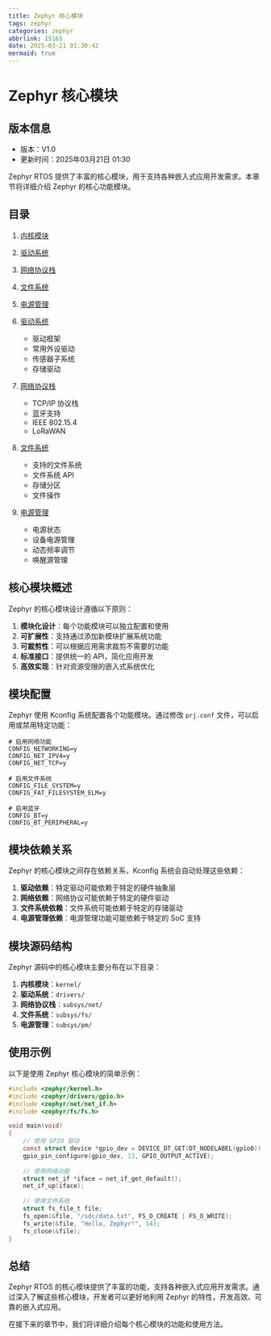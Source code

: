 ```yaml
---
title: Zephyr 核心模块
tags: zephyr
categories: zephyr
abbrlink: 15165
date: 2025-03-21 01:30:42
mermaid: true
---
```


# Zephyr 核心模块

## 版本信息
- 版本：V1.0
- 更新时间：2025年03月21日 01:30

Zephyr RTOS 提供了丰富的核心模块，用于支持各种嵌入式应用开发需求。本章节将详细介绍 Zephyr 的核心功能模块。

## 目录

1. [内核模块](kernel)
2. [驱动系统](drivers)
3. [网络协议栈](networking)
4. [文件系统](filesystem)
5. [电源管理](power)

2. [驱动系统](/nodic/zephyr/core/drivers)
   - 驱动框架
   - 常用外设驱动
   - 传感器子系统
   - 存储驱动

3. [网络协议栈](/nodic/zephyr/core/networking)
   - TCP/IP 协议栈
   - 蓝牙支持
   - IEEE 802.15.4
   - LoRaWAN

4. [文件系统](/nodic/zephyr/core/filesystem)
   - 支持的文件系统
   - 文件系统 API
   - 存储分区
   - 文件操作

5. [电源管理](/nodic/zephyr/core/power)
   - 电源状态
   - 设备电源管理
   - 动态频率调节
   - 唤醒源管理

## 核心模块概述

Zephyr 的核心模块设计遵循以下原则：

1. **模块化设计**：每个功能模块可以独立配置和使用
2. **可扩展性**：支持通过添加新模块扩展系统功能
3. **可裁剪性**：可以根据应用需求裁剪不需要的功能
4. **标准接口**：提供统一的 API，简化应用开发
5. **高效实现**：针对资源受限的嵌入式系统优化

## 模块配置

Zephyr 使用 Kconfig 系统配置各个功能模块。通过修改 `prj.conf` 文件，可以启用或禁用特定功能：

```
# 启用网络功能
CONFIG_NETWORKING=y
CONFIG_NET_IPV4=y
CONFIG_NET_TCP=y

# 启用文件系统
CONFIG_FILE_SYSTEM=y
CONFIG_FAT_FILESYSTEM_ELM=y

# 启用蓝牙
CONFIG_BT=y
CONFIG_BT_PERIPHERAL=y
```

## 模块依赖关系

Zephyr 的核心模块之间存在依赖关系，Kconfig 系统会自动处理这些依赖：

1. **驱动依赖**：特定驱动可能依赖于特定的硬件抽象层
2. **网络依赖**：网络协议可能依赖于特定的硬件驱动
3. **文件系统依赖**：文件系统可能依赖于特定的存储驱动
4. **电源管理依赖**：电源管理功能可能依赖于特定的 SoC 支持

## 模块源码结构

Zephyr 源码中的核心模块主要分布在以下目录：

1. **内核模块**：`kernel/`
2. **驱动系统**：`drivers/`
3. **网络协议栈**：`subsys/net/`
4. **文件系统**：`subsys/fs/`
5. **电源管理**：`subsys/pm/`

## 使用示例

以下是使用 Zephyr 核心模块的简单示例：

```c
#include <zephyr/kernel.h>
#include <zephyr/drivers/gpio.h>
#include <zephyr/net/net_if.h>
#include <zephyr/fs/fs.h>

void main(void)
{
    // 使用 GPIO 驱动
    const struct device *gpio_dev = DEVICE_DT_GET(DT_NODELABEL(gpio0));
    gpio_pin_configure(gpio_dev, 13, GPIO_OUTPUT_ACTIVE);
    
    // 使用网络功能
    struct net_if *iface = net_if_get_default();
    net_if_up(iface);
    
    // 使用文件系统
    struct fs_file_t file;
    fs_open(&file, "/sdc/data.txt", FS_O_CREATE | FS_O_WRITE);
    fs_write(&file, "Hello, Zephyr!", 14);
    fs_close(&file);
}
```

## 总结

Zephyr RTOS 的核心模块提供了丰富的功能，支持各种嵌入式应用开发需求。通过深入了解这些核心模块，开发者可以更好地利用 Zephyr 的特性，开发高效、可靠的嵌入式应用。

在接下来的章节中，我们将详细介绍每个核心模块的功能和使用方法。
